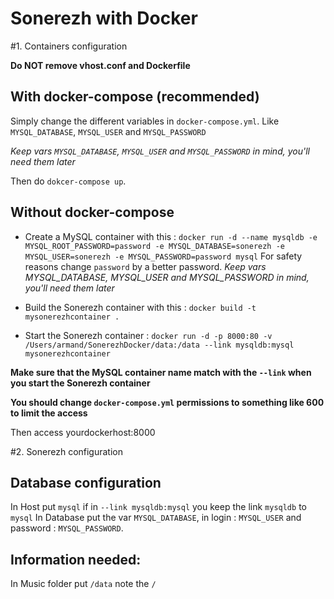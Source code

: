 # Sonerezh with Docker

#1. Containers configuration 

**Do NOT remove vhost.conf and Dockerfile**

## With docker-compose (recommended)
Simply change the different variables in `docker-compose.yml`.
Like `MYSQL_DATABASE`, `MYSQL_USER` and `MYSQL_PASSWORD`

*Keep vars `MYSQL_DATABASE`, `MYSQL_USER` and `MYSQL_PASSWORD` in mind, you'll need them later*

Then do `dokcer-compose up`.

## Without docker-compose

 - Create a MySQL container with this :
`docker run -d --name mysqldb -e MYSQL_ROOT_PASSWORD=password -e MYSQL_DATABASE=sonerezh -e MYSQL_USER=sonerezh -e MYSQL_PASSWORD=password mysql`
For safety reasons change `password` by a better password. *Keep vars MYSQL_DATABASE, MYSQL_USER and MYSQL_PASSWORD in mind, you'll need them later*


- Build the Sonerezh container with this :
`docker build -t mysonerezhcontainer .`

- Start the Sonerezh container :
`docker run -d -p 8000:80 -v /Users/armand/SonerezhDocker/data:/data --link mysqldb:mysql mysonerezhcontainer`

**Make sure that the MySQL container name match with the `--link` when you start the Sonerezh container**

**You should change `docker-compose.yml` permissions to something like 600 to limit the access** 

Then access yourdockerhost:8000 

#2. Sonerezh configuration

## Database configuration
In Host put `mysql` if in `--link mysqldb:mysql` you keep the link `mysqldb` to `mysql` 
In Database put the var `MYSQL_DATABASE`, in login : `MYSQL_USER` and password : `MYSQL_PASSWORD`.

## Information needed:
In Music folder put `/data` note the `/`